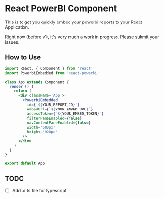 # React PowerBI Component

This is to get you quickly embed your powerbi reports to your React Application.

Right now (before v1), it's very much a work in progress.  Please submit your issues.

## How to Use

```jsx
import React, { Component } from 'react'
import PowerbiEmbedded from 'react-powerbi'

class App extends Component {
  render () {
    return (
      <div className='App'>
        <PowerbiEmbedded
          id={`${YOUR_REPORT_ID}`}
          embedUrl={`${YOUR_EMBED_URL}`}
          accessToken={`${YOUR_EMBED_TOKEN}`}
          filterPaneEnabled={false}
          navContentPaneEnabled={false}
          width='600px'
          height='900px'
        />
      </div>
    )
  }
}

export default App
```

## TODO
- [ ] Add .d.ts file for typescript
